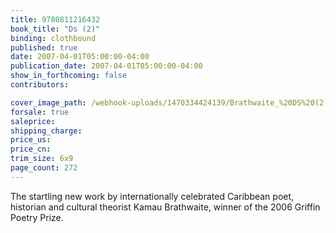 ```yaml
---
title: 9780811216432
book_title: "Ds (2)"
binding: clothbound
published: true
date: 2007-04-01T05:00:00-04:00
publication_date: 2007-04-01T05:00:00-04:00
show_in_forthcoming: false
contributors:

cover_image_path: /webhook-uploads/1470334424139/Brathwaite_%20DS%20(2).jpg
forsale: true
saleprice:
shipping_charge:
price_us:
price_cn:
trim_size: 6x9
page_count: 272
---
```

The startling new work by internationally celebrated Caribbean poet, historian and cultural theorist Kamau Brathwaite, winner of the 2006 Griffin Poetry Prize.


